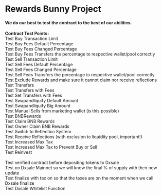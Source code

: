 <h1> Rewards Bunny Project </h1>

<h4>We do our best to test the contract to the best of our abilities. </h4>

**Contract Test Points:**<br>
Test Buy Transaction Limit<br>
Test Buy Fees Default Percentage<br>
Test Buy Fees Changed Percentage<br>
Test Buy Fees Transfers the percentage to respective wallet/pool correctly<br>
Test Sell Transaction Limit<br>
Test Sell Fees Default Percentage<br>
Test Sell Fees Changed Percentage<br>
Test Sell Fees Transfers the percentage to respective wallet/pool correctly<br>
Test Exclude Rewards and make sure it cannot claim nor receive reflections<br>
Test Transfers<br>
Test Transfers with Fees<br>
Test Set Transfers with Fees<br>
Test Swapandliquify Default Amount<br>
Test Swapandliquify Big Amount<br>
Test Manual Sells from marketing wallet (is this possible)<br>
Test BNBRewards<br>
Test Claim BNB Rewards<br>
Test Owner Claim BNB Rewards<br>
Test Switch to Reflection System<br>
Test Receive Reflections (with exclusion to liquidity pool, important!)<br>
Test Increased Max Tax<br>
Test Increased Max Tax to Prevent Buy or Sell<br>
Test Reinvest<br>
<br>
Test verified contract before depositing tokens to Dxsale<br>
Test on Dxsale Mainnet so we will know the final % of supply with their new update<br>
Test finalize with tax on so that the taxes are on the moment when we call Dxsale finalize<br>
Test Dxsale Whitelist Function
